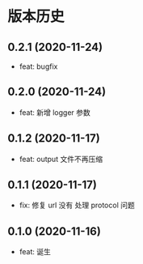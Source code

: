 # 版本历史

## 0.2.1 (2020-11-24)

- feat: bugfix

## 0.2.0 (2020-11-24)

- feat: 新增 logger 参数

## 0.1.2 (2020-11-17)

- feat: output 文件不再压缩

## 0.1.1 (2020-11-17)

- fix: 修复 url 没有 处理 protocol 问题

## 0.1.0 (2020-11-16)

- feat: 诞生
